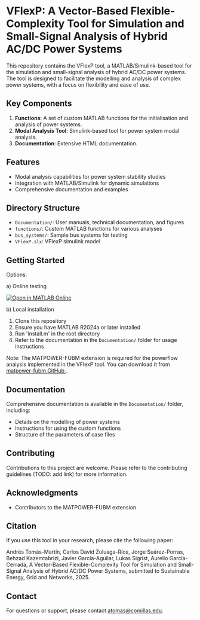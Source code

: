 # VFlexP: A Vector-Based Flexible-Complexity Tool for Simulation and Small-Signal Analysis of Hybrid AC/DC Power Systems

This repository contains the VFlexP tool, a MATLAB/Simulink-based tool for the simulation and small-signal analysis of hybrid AC/DC power systems. The tool is designed to facilitate the modelling and analysis of complex power systems, with a focus on flexibility and ease of use.

## Key Components

1. **Functions**: A set of custom MATLAB functions for the initialisation and analysis of power systems.
2. **Modal Analysis Tool**: Simulink-based tool for power system modal analysis.
3. **Documentation**: Extensive HTML documentation.

## Features

- Modal analysis capabilities for power system stability studies
- Integration with MATLAB/Simulink for dynamic simulations
- Comprehensive documentation and examples

## Directory Structure

- `Documentation/`: User manuals, technical documentation, and figures
- `functions/`: Custom MATLAB functions for various analyses
- `bus_systems/`: Sample bus systems for testing
- `VFlexP.slx`: VFlexP simulink model

## Getting Started

Options:

a) Online testing

<a href="https://matlab.mathworks.com/open/github/v1?repo=atomasmartin/VFlexP" target="_blank">
  <img src="https://www.mathworks.com/images/responsive/global/open-in-matlab-online.svg" alt="Open in MATLAB Online">
</a>

b) Local installation
1. Clone this repository
2. Ensure you have MATLAB R2024a or later installed
3. Run 'install.m' in the root directory
4. Refer to the documentation in the `Documentation/` folder for usage instructions

Note: The MATPOWER-FUBM extension is required for the powerflow analysis implemented in the VFlexP tool. You can download it from [matpower-fubm GitHub
](https://github.com/AbrahamAlvarezB/matpower-fubm).

## Documentation

Comprehensive documentation is available in the `Documentation/` folder, including:

- Details on the modelling of power systems
- Instructions for using the custom functions
- Structure of the parameters of case files

## Contributing

Contributions to this project are welcome. Please refer to the contributing guidelines (TODO: add link) for more information.

## Acknowledgments

- Contributors to the MATPOWER-FUBM extension

## Citation

If you use this tool in your research, please cite the following paper:

Andrés Tomás-Martín, Carlos David Zuluaga-Ríos, Jorge Suárez-Porras, Behzad Kazemtabrizi, Javier García-Aguilar, Lukas Sigrist, Aurelio García-Cerrada, A Vector-Based Flexible-Complexity Tool for Simulation and Small-Signal Analysis of Hybrid AC/DC Power Systems, submitted to Sustainable Energy, Grid and Networks, 2025.



## Contact

For questions or support, please contact atomas@comillas.edu.
